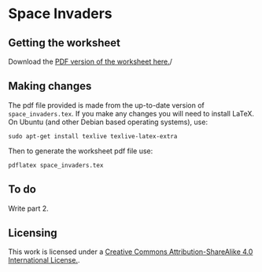 # Space Invaders

## Getting the worksheet

Download the [PDF version of the worksheet here.](https://github.com/jrmhaig/rpi_projects/blob/master/SpaceInvaders/space_invaders.pdf?raw=true)/

## Making changes

The pdf file provided is made from the up-to-date version of `space_invaders.tex`. If you make any changes you will need to install LaTeX. On Ubuntu (and other Debian based operating systems), use:

    sudo apt-get install texlive texlive-latex-extra

Then to generate the worksheet pdf file use:

    pdflatex space_invaders.tex

## To do

Write part 2.

## Licensing

This work is licensed under a [Creative Commons Attribution-ShareAlike 4.0 International License.](http://creativecommons.org/licenses/by-sa/4.0/).
